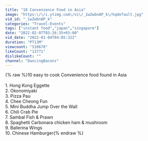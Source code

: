 ```yaml
---
title: "10 Convenience Food in Asia"
image: "https:\/\/i.ytimg.com\/vi\/_1wZwbnAP_k\/hqdefault.jpg"
vid_id: "_1wZwbnAP_k"
categories: "Travel-Events"
tags: ["instant food","japan","singapore"]
date: "2022-02-07T03:26:35+03:00"
vid_date: "2022-01-04T04:05:32Z"
duration: "PT13M"
viewcount: "510678"
likeCount: "13771"
dislikeCount: ""
channel: "DancingBacons"
---
```

{% raw %}10 easy to cook Convenience food found in Asia<br /><br />1.    Hong Kong Eggette<br />2.    Okonomiyaki<br />3.    Pizza Pau<br />4.    Chee Cheong Fun<br />5.    Mini Buddha Jump Over the Wall<br />6.    Chili Crab Pie<br />7.    Sambal Fish &amp; Prawn<br />8.    Spaghetti Carbonara chicken ham &amp; mushroom<br />9.    Ballerina Wings<br />10.  Chinese Hamburger{% endraw %}
